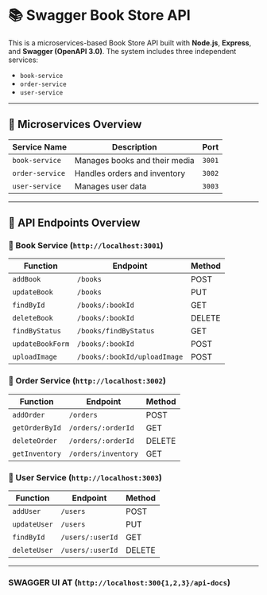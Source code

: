 # 📚 Swagger Book Store API

This is a microservices-based Book Store API built with **Node.js**, **Express**, and **Swagger (OpenAPI 3.0)**. The system includes three independent services:

- `book-service`
- `order-service`
- `user-service`

---

## 🧩 Microservices Overview

| Service Name    | Description                         | Port  |
|-----------------|-------------------------------------|--------|
| `book-service`  | Manages books and their media       | `3001` |
| `order-service` | Handles orders and inventory        | `3002` |
| `user-service`  | Manages user data                   | `3003` |

---

## 🔗 API Endpoints Overview

### 📘 Book Service (`http://localhost:3001`)

| Function         | Endpoint                      | Method |
|------------------|-------------------------------|--------|
| `addBook`        | `/books`                      | POST   |
| `updateBook`     | `/books`                      | PUT    |
| `findById`       | `/books/:bookId`              | GET    |
| `deleteBook`     | `/books/:bookId`              | DELETE |
| `findByStatus`   | `/books/findByStatus`         | GET    |
| `updateBookForm` | `/books/:bookId`              | POST   |
| `uploadImage`    | `/books/:bookId/uploadImage`  | POST   |

### 🛒 Order Service (`http://localhost:3002`)

| Function         | Endpoint            | Method |
|------------------|---------------------|--------|
| `addOrder`       | `/orders`           | POST   |
| `getOrderById`   | `/orders/:orderId`  | GET    |
| `deleteOrder`    | `/orders/:orderId`  | DELETE |
| `getInventory`   | `/orders/inventory` | GET    |

### 👤 User Service (`http://localhost:3003`)

| Function       | Endpoint           | Method |
|----------------|--------------------|--------|
| `addUser`      | `/users`           | POST   |
| `updateUser`   | `/users`           | PUT    |
| `findById`     | `/users/:userId`   | GET    |
| `deleteUser`   | `/users/:userId`   | DELETE |

---


### SWAGGER UI AT (`http://localhost:300{1,2,3}/api-docs`)